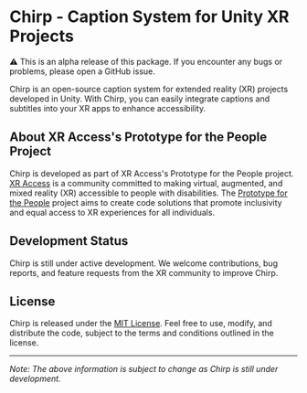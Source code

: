 # Chirp - Caption System for Unity XR Projects

⚠️ This is an alpha release of this package. If you encounter any bugs or problems, please open a GitHub issue.

Chirp is an open-source caption system for extended reality (XR) projects developed in Unity. With Chirp, you can easily integrate captions and subtitles into your XR apps to enhance accessibility.

## About XR Access's Prototype for the People Project

Chirp is developed as part of XR Access's Prototype for the People project. [XR Access](https://xraccess.org/) is a community committed to making virtual, augmented, and mixed reality (XR) accessible to people with disabilities. The [Prototype for the People](https://xraccess.org/workstreams/prototype-for-the-people/) project aims to create code solutions that promote inclusivity and equal access to XR experiences for all individuals.

## Development Status

Chirp is still under active development. We welcome contributions, bug reports, and feature requests from the XR community to improve Chirp.

## License

Chirp is released under the [MIT License](LICENSE). Feel free to use, modify, and distribute the code, subject to the terms and conditions outlined in the license.

---

_Note: The above information is subject to change as Chirp is still under development._
